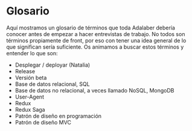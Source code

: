 # Glosario
Aquí mostramos un glosario de términos que toda Adalaber debería conocer antes de empezar a hacer entrevistas de trabajo. No todos son términos propiamente de front, por eso con tener una idea general de lo que significan sería suficiente. Os animamos a buscar estos términos y entender lo que son:

- Desplegar / deployar (Natalia)
- Release
- Versión beta
- Base de datos relacional, SQL
- Base de datos no relacional, a veces llamado NoSQL, MongoDB
- User-Agent
- Redux
- Redux Saga
- Patrón de diseño en programación
- Patrón de diseño MVC
